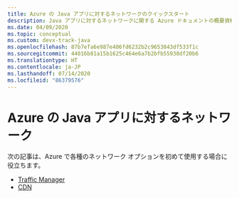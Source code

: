 ```yaml
---
title: Azure の Java アプリに対するネットワークのクイックスタート
description: Java アプリに対するネットワークに関する Azure ドキュメントの概要資料の一覧です。
ms.date: 04/09/2020
ms.topic: conceptual
ms.custom: devx-track-java
ms.openlocfilehash: 87b7efa6e987e406fd6232b2c9653843df533f1c
ms.sourcegitcommit: 44016b81a15b1625c464e6a7b2bfb55938df20b6
ms.translationtype: HT
ms.contentlocale: ja-JP
ms.lasthandoff: 07/14/2020
ms.locfileid: "86379576"
---
```

# <a name="networking-for-java-apps-on-azure"></a>Azure の Java アプリに対するネットワーク

次の記事は、Azure で各種のネットワーク オプションを初めて使用する場合に役立ちます。

- [Traffic Manager](/azure/traffic-manager/quickstart-create-traffic-manager-profile-cli)
- [CDN](/azure/cdn/cdn-create-new-endpoint)
